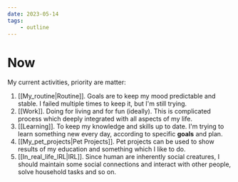 ```yaml
---
date: 2023-05-14
tags:
    - outline
---
```


# Now

My current activities, priority are matter:

1. [[My_routine|Routine]]. Goals are to keep my mood predictable and stable. I
   failed multiple times to keep it, but I'm still trying.
2. [[Work]]. Doing for living and for fun (ideally). This is complicated process
   which deeply integrated with all aspects of my life.
3. [[Learning]]. To keep my knowledge and skills up to date. I'm trying to
   learn something new every day, according to specific **goals** and plan.
4. [[My_pet_projects|Pet Projects]]. Pet projects can be used to show results of
   my education and something which I like to do.
5. [[In_real_life_IRL|IRL]]. Since human are inherently social creatures, I
   should maintain some social connections and interact with other people, solve
   household tasks and so on.
